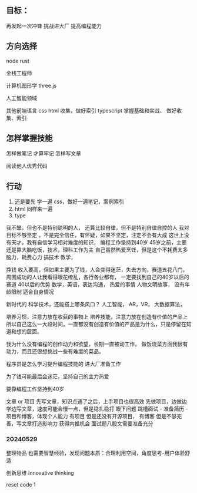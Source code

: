 

## 目标：
再发起一次冲锋 挑战进大厂
提高编程能力

## 方向选择 

node
rust

全栈工程师

计算机图形学
three.js

人工智能领域

其他前端语言
css html 收集，做好索引
typescript 掌握基础和实战、 做好收集、索引

## 怎样掌握技能

怎样做笔记 才算牢记
怎样写文章 

阅读他人优秀代码


## 行动
1. 还是要先 学一遍 css，做好一遍笔记，案例索引
2. html 同样来一遍
3. type


我不笨，但也不是特别聪明的人，
还算比较自律，但不是特别自律自控的人
我对 目标不够坚定 ，不是完全信任，有怀疑，如果不坚定，注定不会有大成
这世上没有天才，我有自信学习相对难度的知识，
编程工作坚持到40岁
45岁之前，主要还是靠大脑吃饭，技术，理科工作为主
自己虽然热爱烹饪，但是这个不耗费太多脑力，耗费心力
搞技术 教学，

挣钱 收入要高，但如果主要为了钱，人会变得迷茫，失去方向，赛道五花八门，周围成功的人让我看得眼花缭乱，各行各业都有，
一定要找到自己的40岁以后的 赛道
40以后的优势
数学，英语，表达沟通，
热爱的事情 人物文明故事，
没有年龄限制
适合自身情况

新时代的 科学技术，还能搭上哪条风口？
人工智能，
AR，VR，
大数据算法，

培养习惯，注意力放在收获的事物上
培养技能，注意力放在创造有价值的产品上
所以自己这么一大段时间，一直都没有创造有价值的产品是为什么，只是停留在知道和想的层面。

我为什么没有编程的创作动力和欲望，长期一直被动工作。
做饭烧菜方面我很有动力，而且还很想挑战一些有难度的菜品。

程序员是怎么学习提升编程技能的
进大厂准备工作

为了钱可能最后会迷茫，坚持自己的主力热爱

要靠编程工作坚持到40岁

文章 or 项目
先写文章，知识点通了之后，上手项目也很高效
先做项目，边做边学边写文章，速度可能会慢一点，但是稳扎稳打
眼下问题 跳槽面试 - 准备简历 - 项目和博客，体现个人能力
有项目 但是还没有开源项目，
有博客 但是不够完善，写文章打造影响力 获得内推机会
面试题八股文需要准备充分


### 20240529
整理物品 也需要智慧经验，发现问题本质：合理利用空间，角度思考-用户体验舒适

创新思维 Innovative thinking


reset code 1
